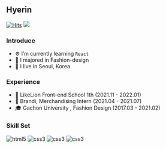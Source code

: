 ## Hyerin

[![Hits](https://hits.seeyoufarm.com/api/count/incr/badge.svg?url=https%3A%2F%2Fgithub.com%2FHyeRrin&count_bg=%23F34994&title_bg=%23555555&icon=&icon_color=%23E7E7E7&title=Visit&edge_flat=true)](https://hits.seeyoufarm.com)
<a href="https://velog.io/@hye_rin"><img src="https://img.shields.io/badge/Tech%20Blog-11B48A?style=flat-square&logo=Vimeo&logoColor=white&link=https://velog.io/@hye_rin"/></a>

### Introduce

- ⚙️ I’m currently learning `React`<br>
- 👠 I majored in Fashion-design<br>
- 🏡 I live in Seoul, Korea
  <br>

### Experience

- 🦁 LikeLion Front-end School 1th (2021.11 - 2022.01) <br>
- 🛒 Brandi, Merchandising Intern (2021.04 - 2021.07)<br>
- 🎓 Gachon University , Fashion Design (2017.03 - 2021.02)
  <br/>

### Skill Set

<img alt="html5" src ="https://img.shields.io/badge/html5-%23E34F26.svg?style=flat-square&logo=html5&logoColor=white"/>
<img alt="css3" src ="https://img.shields.io/badge/css3-%231572B6.svg?style=flat-square&logo=css3&logoColor=white"/>
<img alt="css3" src ="https://img.shields.io/badge/JavaScript-%23323330.svg?style=flat-square&logo=javascript&logoColor=%23F7DF1E"/>
<img alt="css3" src ="https://img.shields.io/badge/React-20232A?style=flat-square&logo=react&logoColor=61DAFB"/>

<br/>
